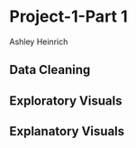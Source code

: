 # Project-1-Part 1
Ashley Heinrich

## Data Cleaning

## Exploratory Visuals

## Explanatory Visuals

